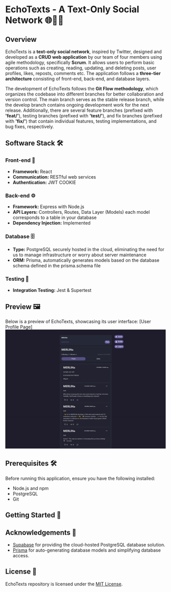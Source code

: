 # EchoTexts - A Text-Only Social Network 🌐💬📲

## Overview
EchoTexts is a **text-only social network**, inspired by Twitter, designed and developed as a **CRUD web application** by our team of four members using agile methodology, specifically **Scrum**. It allows users to perform basic operations such as creating, reading, updating, and deleting posts, user profiles, likes, reposts, comments etc. The application follows a **three-tier architecture** consisting of front-end, back-end, and database layers.

The development of EchoTexts follows the **Git Flow methodology**, which organizes the codebase into different branches for better collaboration and version control. The main branch serves as the stable release branch, while the develop branch contains ongoing development work for the next release. Additionally, there are several feature branches (prefixed with **'feat/'**), testing branches (prefixed with **'test/'**), and fix branches (prefixed with **'fix/'**) that contain individual features, testing implementations, and bug fixes, respectively.

## Software Stack 🛠️

### Front-end 📱
- **Framework:** React
- **Communication:** RESTful web services
- **Authentication:** JWT COOKIE

### Back-end ⚙️
- **Framework:** Express with Node.js
- **API Layers:** Controllers, Routes, Data Layer (Models) each model corresponds to a table in your database
- **Dependency Injection:** Implemented

### Database 🗄️
- **Type:** PostgreSQL securely hosted in the cloud, eliminating the need for us to manage infrastructure or worry about server maintenance
- **ORM:** Prisma, automatically generates models based on the database schema defined in the prisma.schema file

### Testing 🧪
- **Integration Testing:** Jest & Supertest

## Preview 🖼️
Below is a preview of EchoTexts, showcasing its user interface:
[User Profile Page]
![User Profile Page](Screenshots/user_profile.jpeg)

## Prerequisites 🛠
Before running this application, ensure you have the following installed:

- Node.js and npm
- PostgreSQL
- Git

## Getting Started 🚀

## Acknowledgements 🙏

- [Supabase](https://supabase.io) for providing the cloud-hosted PostgreSQL database solution.
- [Prisma](https://prisma.io) for auto-generating database models and simplifying database access.

## License 📄
EchoTexts repository is licensed under the [MIT License](./LICENSE).
